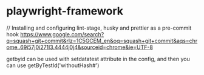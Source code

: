 # playwright-framework

// Installing and configuring lint-stage, husky and prettier as a pre-commit hook
https://www.google.com/search?q=squash+git+commit&rlz=1C5GCEM_en&oq=squash+git+commit&aqs=chrome..69i57j0i271l3.4444j0j4&sourceid=chrome&ie=UTF-8

getbyid can be used with setdatatest attribute in the config, and then you can use getByTestId('withoutHash#')
